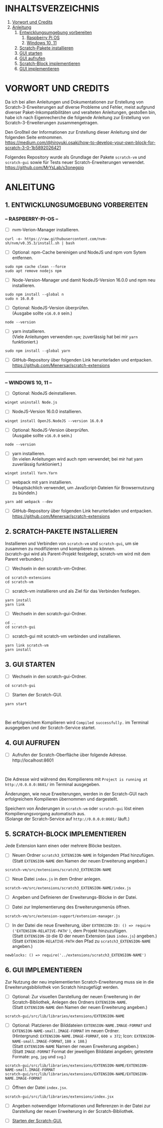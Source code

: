# INHALTSVERZEICHNIS
1. [Vorwort und Credits](#h0)
2. [Anleitung](#h1)
	1. [Entwicklungsumgebung vorbereiten](#h1-1)
		1. [Raspberry Pi OS](#h1-1-1)
		2. [Windows 10, 11](#h1-1-2)
	2. [Scratch-Pakete installieren](#h2)
	3. [GUI starten](#h3)
	4. [GUI aufrufen](#h4)
	5. [Scratch-Block implementieren](#h5)
	6. [GUI implementieren](#h6)

# VORWORT UND CREDITS <a name="h0"></a>

Da ich bei allen Anleitungen und Dokumentationen zur Erstellung von Scratch-3-Erweiterungen auf diverse Probleme und Fehler, meist aufgrund diverser Paket-Inkompatibilitäten und veralteten Anleitungen, gestoßen bin, habe ich nach Eigenrecherche die folgende Anleitung zur Erstellung von Scratch-3-Erweiterungen zusammengetragen.

Den Großteil der Informationen zur Erstellung dieser Anleitung sind der folgenden Seite entnommen. <br />
https://medium.com/@hiroyuki.osaki/how-to-develop-your-own-block-for-scratch-3-0-1b5892026421


Folgendes Repository wurde als Grundlage der Pakete `scratch-vm` und `scratch-gui` sowie für Tests neuer Scratch-Erweiterungen verwendet. <br />
https://github.com/MrYsLab/s3onegpio

# ANLEITUNG <a name="h1"></a>

## 1. ENTWICKLUNGSUMGEBUNG VORBEREITEN <a name="h1-1"></a>

### – RASPBERRY-PI-OS – <a name="h1-1-1"></a>
	
- [ ] nvm-Verion-Manager installieren.	
```console
curl -o- https://raw.githubusercontent.com/nvm-sh/nvm/v0.35.3/install.sh | bash
```

- [ ] Optional: npm-Cache bereinigen und NodeJS und npm vom Sytem entfernen.
```console
sudo npm cache clean --force
sudo apt remove nodejs npm
```

- [ ] Node-Version-Manager und damit NodeJS-Version 16.0.0 und npm neu installieren.
```console
sudo npm install --global n
sudo n 16.0.0
```

- [ ] Optional: NodeJS-Version überprüfen. <br />
(Ausgabe sollte `v16.0.0` sein.)
```console
node --version
```

- [ ] yarn installieren. <br />
(Viele Anleitungen verwenden `npm`; zuverlässig hat bei mir `yarn` funktioniert.)
```console
sudo npm install --global yarn
```

- [ ] GitHub-Repository über folgenden Link herunterladen und entpacken. <br />
https://github.com/Menersar/scratch-extensions

---

### – WINDOWS 10, 11 – <a name="h1-1-2"></a>

- [ ] Optional: NodeJS deinstallieren. <br />
```console
winget uninstall Node.js
```

- [ ] NodeJS-Version 16.0.0 installieren. <br />
```console
winget install OpenJS.NodeJS --version 16.0.0
```

- [ ] Optional: NodeJS-Version überprüfen. <br />
(Ausgabe sollte `v16.0.0` sein.)
```console
node --version
```

- [ ] yarn installieren. <br />
(In vielen Anleitungen wird auch npm verwendet; bei mir hat yarn zuverlässig funktioniert.)
```console
winget install Yarn.Yarn
```

- [ ] webpack mit yarn installieren. <br />
(Hauptsächlich verwendet, um JavaScript-Dateien für Browsernutzung zu bündeln.)
```console
yarn add webpack --dev
```

- [ ] GitHub-Repository über folgenden Link herunterladen und entpacken. <br />
https://github.com/Menersar/scratch-extensions

## 2. SCRATCH-PAKETE INSTALLIEREN <a name="h2"></a>
		
Installieren und Verbinden von `scratch-vm` und `scratch-gui`, um sie zusammen zu modifizieren und kompilieren zu können. <br />
(scratch-gui wird als Parent-Projekt festgelegt, scratch-vm wird mit dem Parent verbunden.)

- [ ] Wechseln in den scratch-vm-Ordner.
```console
cd scratch-extensions
cd scratch-vm
```

- [ ] scratch-vm installieren und als Ziel für das Verbinden festlegen.
```console
yarn install
yarn link
```

- [ ] Wechseln in den scratch-gui-Ordner.
```console
cd ..
cd scratch-gui 
```

- [ ] scratch-gui mit scratch-vm verbinden und installieren.
```console
yarn link scratch-vm 
yarn install
```

## 3. GUI STARTEN <a name="h3"></a>

- [ ] Wechseln in den scratch-gui-Ordner.
```console	
cd scratch-gui
```

- [ ] Starten der Scratch-GUI.
```console
yarn start
```

<br />

Bei erfolgreichem Kompilieren wird `Compiled successfully.` im Terminal ausgegeben und der Scratch-Service startet.

## 4. GUI AUFRUFEN <a name="h4"></a>

- [ ] Aufrufen der Scratch-Oberfläche über folgende Adresse. <br />
http://localhost:8601

<br />

Die Adresse wird während des Kompilierens mit `Project is running at http://0.0.0.0:8601/` im Terminal ausgegeben.

Änderungen, wie neue Erweiterungen, werden in der Scratch-GUI nach erfolgreichem Kompilieren übernommen und dargestellt.

Speichern von Änderungen in `scratch-vm` oder `scratch-gui` löst einen Kompilierungsvorgang automatisch aus. <br />
(Solange der Scratch-Service auf `http://0.0.0.0:8601/` läuft.)

## 5. SCRATCH-BLOCK IMPLEMENTIEREN <a name="h5"></a>
		
Jede Extension kann einen oder mehrere Blöcke besitzen.
	
- [ ] Neuen Ordner `scratch3_EXTENSION-NAME` in folgendem Pfad hinzufügen. <br />
(Statt `EXTENSION-NAME` den Namen der neuen Erweiterung angeben.)
```console
scratch-vm/src/extensions/scratch3_EXTENSION-NAME
```

- [ ] Neue Datei `index.js` in dem Ordner anlegen. <br />
```console
scratch-vm/src/extensions/scratch3_EXTENSION-NAME/index.js
```

- [ ] Angeben und Definieren der Erweiterungs-Blöcke in der Datei.

- [ ] Datei zur Implementierung des Erweiterungsmenüs öffnen.
```console
scratch-vm/src/extension-support/extension-manager.js
```

- [ ] In der Datei die neue Erweiterung, über `EXTENSION-ID: () => require ('EXTENSION-RELATIVE-PATH')`, dem Projekt hinzuzufügen. <br />
(Statt `EXTENSION-ID` die ID der neuen Extension (aus `index.js`) angeben.) <br />
(Statt `EXTENSION-RELATIVE-PATH` den Pfad zu `scratch3_EXTENSION-NAME` angeben.)
```console
newblocks: () => require('../extensions/scratch3_EXTENSION-NAME')
```

## 6. GUI IMPLEMENTIEREN <a name="h6"></a>

Zur Nutzung der neu implementierten Scratch-Erweiterung muss sie in die Erweiterungsbibliothek von Scratch hinzugefügt werden. <br />

- [ ] Optional: Zur visuellen Darstellung der neuen Erweiterung in der Scratch-Bibliothek, Anlegen des Ordners `EXTENSION-NAME`. <br />
(Statt `EXTENSION-NAME` den Namen der neuen Erweiterung angeben.) <br />
```console
scratch-gui/src/lib/libraries/extensions/EXTENSION-NAME
```

- [ ] Optional: Platzieren der Bilddateien `EXTENSION-NAME.IMAGE-FORMAT` und `EXTENSION-NAME-small.IMAGE-FORMAT` im neuen Ordner. <br />
(Hintergrund: `EXTENSION-NAME.IMAGE-FORMAT`, `600 x 372`; Icon: `EXTENSION-NAME-small.IMAGE-FORMAT`, `180 x 180`.) <br />
(Statt `EXTENSION-NAME` Namen der neuen Erweiterung angeben.) <br />
(Statt `IMAGE-FORMAT` Format der jeweiligen Bilddatei angeben; getestete Formate: `png`, `jpg` und `svg`.) <br />
```console
scratch-gui/src/lib/libraries/extensions/EXTENSION-NAME/EXTENSION-NAME-small.IMAGE-FORMAT
scratch-gui/src/lib/libraries/extensions/EXTENSION-NAME/EXTENSION-NAME.IMAGE-FORMAT
```

- [ ] Öffnen der Datei `index.jsx`.	
```console
scratch-gui/src/lib/libraries/extensions/index.jsx
```

- [ ] Angeben notwendiger Informationen und Referenzen in der Datei zur Darstellung der neuen Erweiterung in der Scratch-Bibliothek.
	
- [ ] [Starten der Scratch-GUI.](https://github.com/Menersar/scratch-extensions/edit/main/README.md#3-gui-starten)
